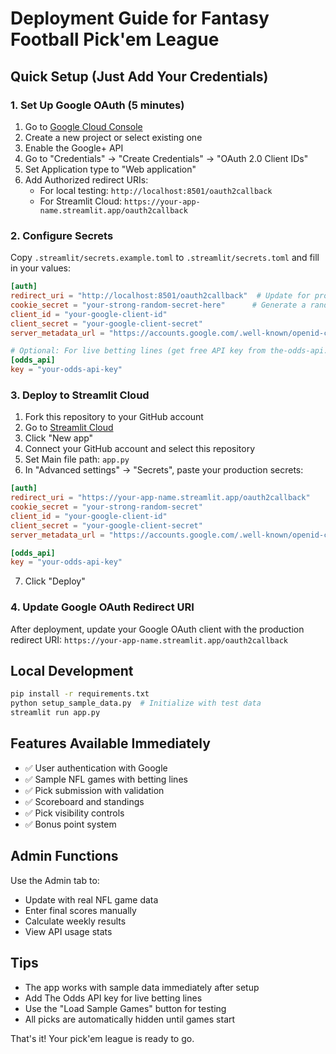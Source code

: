 # Deployment Guide for Fantasy Football Pick'em League

## Quick Setup (Just Add Your Credentials)

### 1. Set Up Google OAuth (5 minutes)

1. Go to [Google Cloud Console](https://console.cloud.google.com/)
2. Create a new project or select existing one
3. Enable the Google+ API
4. Go to "Credentials" → "Create Credentials" → "OAuth 2.0 Client IDs"
5. Set Application type to "Web application"
6. Add Authorized redirect URIs:
   - For local testing: `http://localhost:8501/oauth2callback`
   - For Streamlit Cloud: `https://your-app-name.streamlit.app/oauth2callback`

### 2. Configure Secrets

Copy `.streamlit/secrets.example.toml` to `.streamlit/secrets.toml` and fill in your values:

```toml
[auth]
redirect_uri = "http://localhost:8501/oauth2callback"  # Update for production
cookie_secret = "your-strong-random-secret-here"      # Generate a random 32+ char string
client_id = "your-google-client-id"
client_secret = "your-google-client-secret" 
server_metadata_url = "https://accounts.google.com/.well-known/openid-configuration"

# Optional: For live betting lines (get free API key from the-odds-api.com)
[odds_api]
key = "your-odds-api-key"
```

### 3. Deploy to Streamlit Cloud

1. Fork this repository to your GitHub account
2. Go to [Streamlit Cloud](https://share.streamlit.io/)
3. Click "New app"
4. Connect your GitHub account and select this repository
5. Set Main file path: `app.py`
6. In "Advanced settings" → "Secrets", paste your production secrets:

```toml
[auth]
redirect_uri = "https://your-app-name.streamlit.app/oauth2callback"
cookie_secret = "your-strong-random-secret"
client_id = "your-google-client-id"
client_secret = "your-google-client-secret"
server_metadata_url = "https://accounts.google.com/.well-known/openid-configuration"

[odds_api]
key = "your-odds-api-key"
```

7. Click "Deploy"

### 4. Update Google OAuth Redirect URI

After deployment, update your Google OAuth client with the production redirect URI:
`https://your-app-name.streamlit.app/oauth2callback`

## Local Development

```bash
pip install -r requirements.txt
python setup_sample_data.py  # Initialize with test data
streamlit run app.py
```

## Features Available Immediately

- ✅ User authentication with Google
- ✅ Sample NFL games with betting lines
- ✅ Pick submission with validation
- ✅ Scoreboard and standings
- ✅ Pick visibility controls
- ✅ Bonus point system

## Admin Functions

Use the Admin tab to:
- Update with real NFL game data
- Enter final scores manually
- Calculate weekly results
- View API usage stats

## Tips

- The app works with sample data immediately after setup
- Add The Odds API key for live betting lines
- Use the "Load Sample Games" button for testing
- All picks are automatically hidden until games start

That's it! Your pick'em league is ready to go.